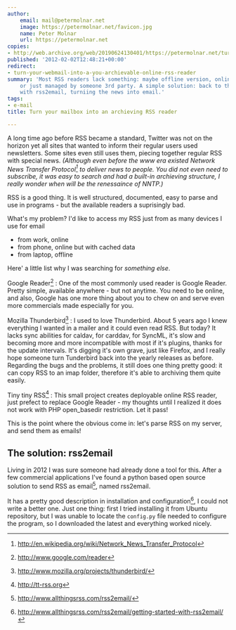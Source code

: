 ```yaml
---
author:
    email: mail@petermolnar.net
    image: https://petermolnar.net/favicon.jpg
    name: Peter Molnar
    url: https://petermolnar.net
copies:
- http://web.archive.org/web/20190624130401/https://petermolnar.net/turn-your-mailbox-into-an-archieving-rss-reader/
published: '2012-02-02T12:48:21+00:00'
redirect:
- turn-your-webmail-into-a-you-archievable-online-rss-reader
summary: 'Most RSS readers lack something: maybe offline version, online version,
    or just managed by someone 3rd party. A simple solution: back to the basics
    with rss2email, turniing the news into email.'
tags:
- e-mail
title: Turn your mailbox into an archieving RSS reader

---
```


A long time ago before RSS became a standard, Twitter was not on the
horizon yet all sites that wanted to inform their regular users used
newsletters. Some sites even still uses them, piecing together regular
RSS with special news. *(Although even before the www era existed
Network News Transfer Protocol[^1] to deliver news to people. You did
not even need to subscribe, it was easy to search and had a built-in
archieving structure, I really wonder when will be the renessaince of
NNTP.)*

RSS is a good thing. It is well structured, documented, easy to parse
and use in programs - but the available readers a suprisingly bad.

What's my problem? I'd like to access my RSS just from as many devices I
use for email

-   from work, online
-   from phone, online but with cached data
-   from laptop, offline

Here' a little list why I was searching for *something else*.

Google Reader[^2]
:   One of the most commonly used reader is Google Reader. Pretty
    simple, available anywhere - but not anytime. You need to be online,
    and also, Google has one more thing about you to chew on and serve
    even more commercials made especially for you.

Mozilla Thunderbird[^3]
:   I used to love Thunderbird. About 5 years ago I knew everything I
    wanted in a mailer and it could even read RSS. But today? It lacks
    sync abilities for caldav, for carddav, for SyncML, it's slow and
    becoming more and more incompatible with most if it's plugins,
    thanks for the update intervals. It's digging it's own grave, just
    like Firefox, and I really hope someone turn Tunderbird back into
    the yearly releases as before. Regarding the bugs and the problems,
    it still does one thing pretty good: it can copy RSS to an imap
    folder, therefore it's able to archiving them quite easily.

Tiny tiny RSS[^4]
:   This small project creates deployable online RSS reader, just
    prefect to replace Google Reader - my thoughts until I realized it
    does not work with PHP open\_basedir restriction. Let it pass!

This is the point where the obvious come in: let's parse RSS on my
server, and send them as emails!

## The solution: rss2email

Living in 2012 I was sure someone had already done a tool for this.
After a few commercial applications I've found a python based open
source solution to send RSS as email[^5], named rss2email.

It has a pretty good description in installation and configuration[^6],
I could not write a better one. Just one thing: first I tried installing
it from Ubuntu repository, but I was unable to locate the `config.py`
file needed to configure the program, so I downloaded the latest and
everything worked nicely.

[^1]: <http://en.wikipedia.org/wiki/Network_News_Transfer_Protocol>

[^2]: <http://www.google.com/reader>

[^3]: <http://www.mozilla.org/projects/thunderbird/>

[^4]: <http://tt-rss.org>

[^5]: <http://www.allthingsrss.com/rss2email/>

[^6]: <http://www.allthingsrss.com/rss2email/getting-started-with-rss2email/>